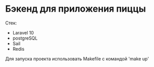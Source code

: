<h1>Бэкенд для приложения пиццы</h1>
<p>Стек:</p>
<ul>
    <li>Laravel 10</li>
    <li>postgreSQL</li>
    <li>Sail</li>
    <li>Redis</li>
</ul>

<p>Для запуска проекта использовать Makefile с командой 'make up'</p>
